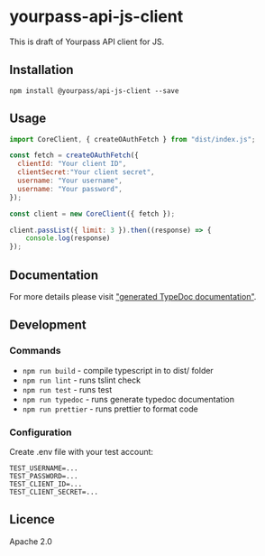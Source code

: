# yourpass-api-js-client

This is draft of Yourpass API client for JS.

## Installation

```shell
npm install @yourpass/api-js-client --save
```


## Usage

```javascript
import CoreClient, { createOAuthFetch } from "dist/index.js";

const fetch = createOAuthFetch({
  clientId: "Your client ID",
  clientSecret:"Your client secret",
  username: "Your username",
  username: "Your password",
});

const client = new CoreClient({ fetch });

client.passList({ limit: 3 }).then((response) => {
    console.log(response)
});
```

## Documentation

For more details please visit ["generated TypeDoc documentation"](docs/).

## Development

### Commands

- `npm run build` - compile typescript in to dist/ folder
- `npm run lint` - runs tslint check
- `npm run test` - runs test
- `npm run typedoc` - runs generate typedoc documentation
- `npm run prettier` - runs prettier to format code

### Configuration

Create .env file with your test account:

```
TEST_USERNAME=...
TEST_PASSWORD=...
TEST_CLIENT_ID=...
TEST_CLIENT_SECRET=...
```

## Licence

Apache 2.0

